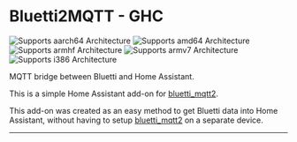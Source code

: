 # Bluetti2MQTT - GHC
![Supports aarch64 Architecture][aarch64-shield]
![Supports amd64 Architecture][amd64-shield]
![Supports armhf Architecture][armhf-shield]
![Supports armv7 Architecture][armv7-shield]
![Supports i386 Architecture][i386-shield]

MQTT bridge between Bluetti and Home Assistant.

This is a simple Home Assistant add-on for [bluetti_mqtt2](https://github.com/GHCMIS/bluetti_mqtt2).

This add-on was created as an easy method to get Bluetti data into Home Assistant, without having to setup [bluetti_mqtt2](https://github.com/GHCMIS/bluetti_mqtt2) on a separate device.

___

[aarch64-shield]: https://img.shields.io/badge/aarch64-yes-green.svg
[amd64-shield]: https://img.shields.io/badge/amd64-yes-green.svg
[armhf-shield]: https://img.shields.io/badge/armhf-yes-green.svg
[armv7-shield]: https://img.shields.io/badge/armv7-yes-green.svg
[i386-shield]: https://img.shields.io/badge/i386-yes-green.svg
